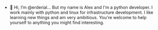 - 👋 Hi, I’m @erderial...
But my name is Alex and I'm a python developer. I work mainly with python and linux for infrastructure development.
I like learning new things and am very ambitious. You're welcome to help yourself to anything you might find interesting.

<!---
erderial/erderial is a ✨ special ✨ repository because its `README.md` (this file) appears on your GitHub profile.
You can click the Preview link to take a look at your changes.
--->
